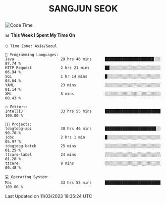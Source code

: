 <h1>
 <p align="center">
   SANGJUN SEOK
 </p>
</h1>

<!--START_SECTION:waka-->
![Code Time](http://img.shields.io/badge/Code%20Time-2%2C324%20hrs%2032%20mins-blue)

📊 **This Week I Spent My Time On** 

```text
🕑︎ Time Zone: Asia/Seoul

💬 Programming Languages: 
Java                     29 hrs 46 mins      ██████████████████████░░░   87.74 % 
HTTP Request             2 hrs 21 mins       ██░░░░░░░░░░░░░░░░░░░░░░░   06.94 % 
SQL                      1 hr 14 mins        █░░░░░░░░░░░░░░░░░░░░░░░░   03.64 % 
YAML                     23 mins             ░░░░░░░░░░░░░░░░░░░░░░░░░   01.14 % 
XML                      8 mins              ░░░░░░░░░░░░░░░░░░░░░░░░░   00.43 % 

🔥 Editors: 
IntelliJ                 33 hrs 55 mins      █████████████████████████   100.00 % 

🐱‍💻 Projects: 
tdogtdog-api             30 hrs 46 mins      ███████████████████████░░   90.70 % 
jdbc                     2 hrs 1 min         █░░░░░░░░░░░░░░░░░░░░░░░░   05.97 % 
tdogtdog-batch           25 mins             ░░░░░░░░░░░░░░░░░░░░░░░░░   01.25 % 
ttcare-label             24 mins             ░░░░░░░░░░░░░░░░░░░░░░░░░   01.20 % 
ttcare                   9 mins              ░░░░░░░░░░░░░░░░░░░░░░░░░   00.48 % 

💻 Operating System: 
Mac                      33 hrs 55 mins      █████████████████████████   100.00 % 
```


 Last Updated on 11/03/2023 18:35:24 UTC
<!--END_SECTION:waka-->

